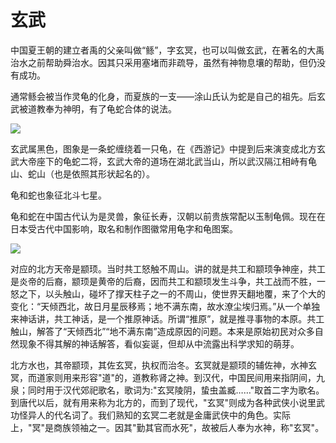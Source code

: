 # 玄武

中国夏王朝的建立者禹的父亲叫做“鲧”，字玄冥，也可以叫做玄武，在著名的大禹治水之前帮助舜治水。因其只采用塞堵而非疏导，虽然有神物息壤的帮助，但仍没有成功。

通常鲧会被当作灵龟的化身，而夏族的一支——涂山氏认为蛇是自己的祖先。后玄武被道教奉为神明，有了龟蛇合体的说法。

![](https://pic4.zhimg.com/80/v2-6f929d3803cee86b092d19deb47df3fb_720w.jpg)

玄武属黑色，图象是一条蛇缠绕着一只龟，在《西游记》中提到后来演变成北方玄武大帝座下的龟蛇二将，玄武大帝的道场在湖北武当山，所以武汉隔江相峙有龟山、蛇山（也是依照其形状起名的）。

龟和蛇也象征北斗七星。

龟和蛇在中国古代认为是灵兽，象征长寿，汉朝以前贵族常配以玉制龟佩。现在在日本受古代中国影响，取名和制作图徽常用龟字和龟图案。

![](https://pic4.zhimg.com/80/v2-3b28e019a4fa3136353395fbb7fec6eb_720w.jpg)

对应的北方天帝是颛顼。当时共工怒触不周山。讲的就是共工和颛顼争神座，共工是炎帝的后裔，颛顼是黄帝的后裔，因而共工和颛顼发生斗争，共工战而不胜，一怒之下，以头触山，碰坏了撑天柱子之一的不周山，使世界天翻地覆，来了个大的变化：“天倾西北，故日月星辰移焉；地不满东南，故水潦尘埃归焉。”从一个单独来神话讲，共工神话，是一个推原神话。所谓“推原”，就是推寻事物的本原。共工触山，解答了“天倾西北”“地不满东南”造成原因的问题。本来是原始初民对众多自然现象不得其解的神话解答，看似妄诞，但却从中流露出科学求知的萌芽。

北方水也，其帝颛顼，其佐玄冥，执权而治冬。玄冥就是颛顼的辅佐神，水神玄冥，而道家则用来形容"道"的，道教称肾之神。到汉代，中国民间用来指阴间，九泉；同时用于汉代郊祀歌名，歌词为:"玄冥陵阴，蛰虫盖臧……"取首二字为歌名。到唐代以后，就有用来称为北方的，而到了现代，"玄冥"则成为各种武侠小说里武功怪异人的代名词了。我们熟知的玄冥二老就是金庸武侠中的角色。实际上，"冥"是商族领袖之一。因其"勤其官而水死"，故被后人奉为水神，称"玄冥"。

